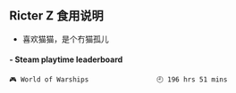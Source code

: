 ## Ricter Z 食用说明
- 喜欢猫猫，是个冇猫孤儿

<!-- steam-box start -->
#### - Steam playtime leaderboard
```text
🎮 World of Warships                 🕘 196 hrs 51 mins
```
<!-- Powered by https://github.com/YouEclipse/steam-box . -->
<!-- steam-box end -->

